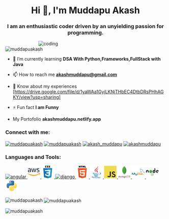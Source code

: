 
<h1 align="center">Hi 👋, I'm Muddapu Akash</h1>
<h3 align="center">I am an enthusiastic coder driven by an unyielding passion for programming.</h3>

<img align="right" alt="coding" width="400" src="https://user-images.githubusercontent.com/55389276/140866485-8fb1c876-9a8f-4d6a-98dc-08c4981eaf70.gif">

<p align="left"> <img src="https://komarev.com/ghpvc/?username=muddapuakash&label=Profile%20views&color=0e75b6&style=flat" alt="muddapuakash" /> </p>

- 🌱 I’m currently learning **DSA With Python,Frameworks,FullStack with Java**

- 📫 How to reach me **akashmuddapu@gmail.com**

- 📄 Know about my experiences [https://drive.google.com/file/d/1yaWAa1GyjLKNjTHbEC4DtbDRsPHhAGKY/view?usp=sharing]

- ⚡ Fun fact **I am Funny**

- My Portofolio **akashmuddapu.netlify.app**

<h3 align="left">Connect with me:</h3>
<p align="left">
<a href="https://twitter.com/muddapuakash" target="blank"><img align="center" src="https://raw.githubusercontent.com/rahuldkjain/github-profile-readme-generator/master/src/images/icons/Social/twitter.svg" alt="muddapuakash" height="30" width="40" /></a>
<a href="https://linkedin.com/in/muddapuakash" target="blank"><img align="center" src="https://raw.githubusercontent.com/rahuldkjain/github-profile-readme-generator/master/src/images/icons/Social/linked-in-alt.svg" alt="muddapuakash" height="30" width="40" /></a>
<a href="https://instagram.com/akash_muddapu" target="blank"><img align="center" src="https://raw.githubusercontent.com/rahuldkjain/github-profile-readme-generator/master/src/images/icons/Social/instagram.svg" alt="akash_muddapu" height="30" width="40" /></a>
<a href="https://www.hackerrank.com/akashmuddapu" target="blank"><img align="center" src="https://raw.githubusercontent.com/rahuldkjain/github-profile-readme-generator/master/src/images/icons/Social/hackerrank.svg" alt="akashmuddapu" height="30" width="40" /></a>
</p>

<h3 align="left">Languages and Tools:</h3>
<p align="left"> <a href="https://angular.io" target="_blank" rel="noreferrer"> <img src="https://angular.io/assets/images/logos/angular/angular.svg" alt="angular" width="40" height="40"/> </a> <a href="https://aws.amazon.com" target="_blank" rel="noreferrer"> <img src="https://raw.githubusercontent.com/devicons/devicon/master/icons/amazonwebservices/amazonwebservices-original-wordmark.svg" alt="aws" width="40" height="40"/> </a> <a href="https://www.w3schools.com/css/" target="_blank" rel="noreferrer"> <img src="https://raw.githubusercontent.com/devicons/devicon/master/icons/css3/css3-original-wordmark.svg" alt="css3" width="40" height="40"/> </a> <a href="https://www.djangoproject.com/" target="_blank" rel="noreferrer"> <img src="https://cdn.worldvectorlogo.com/logos/django.svg" alt="django" width="40" height="40"/> </a> <a href="https://www.w3.org/html/" target="_blank" rel="noreferrer"> <img src="https://raw.githubusercontent.com/devicons/devicon/master/icons/html5/html5-original-wordmark.svg" alt="html5" width="40" height="40"/> </a> <a href="https://www.java.com" target="_blank" rel="noreferrer"> <img src="https://raw.githubusercontent.com/devicons/devicon/master/icons/java/java-original.svg" alt="java" width="40" height="40"/> </a> <a href="https://developer.mozilla.org/en-US/docs/Web/JavaScript" target="_blank" rel="noreferrer"> <img src="https://raw.githubusercontent.com/devicons/devicon/master/icons/javascript/javascript-original.svg" alt="javascript" width="40" height="40"/> </a> <a href="https://www.mongodb.com/" target="_blank" rel="noreferrer"> <img src="https://raw.githubusercontent.com/devicons/devicon/master/icons/mongodb/mongodb-original-wordmark.svg" alt="mongodb" width="40" height="40"/> </a> <a href="https://www.mysql.com/" target="_blank" rel="noreferrer"> <img src="https://raw.githubusercontent.com/devicons/devicon/master/icons/mysql/mysql-original-wordmark.svg" alt="mysql" width="40" height="40"/> </a> <a href="https://nodejs.org" target="_blank" rel="noreferrer"> <img src="https://raw.githubusercontent.com/devicons/devicon/master/icons/nodejs/nodejs-original-wordmark.svg" alt="nodejs" width="40" height="40"/> </a> <a href="https://www.python.org" target="_blank" rel="noreferrer"> <img src="https://raw.githubusercontent.com/devicons/devicon/master/icons/python/python-original.svg" alt="python" width="40" height="40"/> </a> </p>

<p><img align="left" src="https://github-readme-stats.vercel.app/api/top-langs?username=muddapuakash&show_icons=true&locale=en&layout=compact" alt="muddapuakash" /></p>

<p>&nbsp;<img align="center" src="https://github-readme-stats.vercel.app/api?username=muddapuakash&show_icons=true&locale=en" alt="muddapuakash" /></p>

<p><img align="center" src="https://github-readme-streak-stats.herokuapp.com/?user=muddapuakash&" alt="muddapuakash" /></p>
